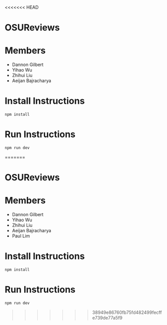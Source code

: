 <<<<<<< HEAD
# OSUReviews

# Members
- Dannon Gilbert
- Yihao Wu
- Zhihui Liu
- Aeijan Bajracharya

# Install Instructions
```
npm install
```

# Run Instructions
```
npm run dev
```
=======
# OSUReviews

# Members
- Dannon Gilbert
- Yihao Wu
- Zhihui Liu
- Aeijan Bajracharya
- Paul Lim

# Install Instructions
```
npm install
```

# Run Instructions
```
npm run dev
```
>>>>>>> 38949e86760fb75fd482499fecffe739de77a5f9
